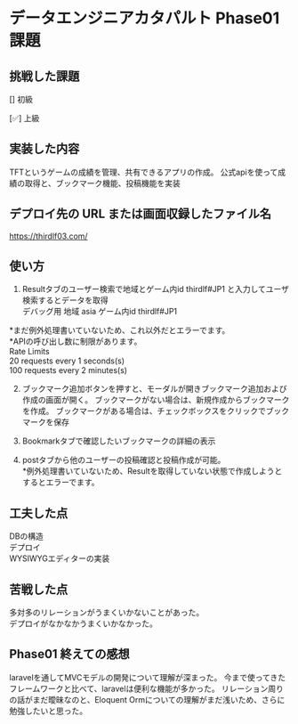 # データエンジニアカタパルト Phase01 課題

## 挑戦した課題

[] 初級

[✅] 上級

## 実装した内容

TFTというゲームの成績を管理、共有できるアプリの作成。
公式apiを使って成績の取得と、ブックマーク機能、投稿機能を実装


## デプロイ先の URL または画面収録したファイル名

https://thirdlf03.com/

## 使い方

1. Resultタブのユーザー検索で地域とゲーム内id thirdlf#JP1 と入力してユーザ検索するとデータを取得  
デバッグ用 地域 asia ゲーム内id thirdlf#JP1  

*まだ例外処理書いていないため、これ以外だとエラーでます。  
*APIの呼び出し数に制限があります。  
Rate Limits  
20 requests every 1 seconds(s)  
100 requests every 2 minutes(s)  

2. ブックマーク追加ボタンを押すと、モーダルが開きブックマーク追加および作成の画面が開く。
    ブックマークがない場合は、新規作成からブックマークを作成。
    ブックマークがある場合は、チェックボックスをクリックでブックマークを保存

3. Bookmarkタブで確認したいブックマークの詳細の表示

4. postタブから他のユーザーの投稿確認と投稿作成が可能。  
*例外処理書いていないため、Resultを取得していない状態で作成しようとするとエラーでます。  

## 工夫した点
DBの構造  
デプロイ  
WYSIWYGエディターの実装  

## 苦戦した点
多対多のリレーションがうまくいかないことがあった。  
デプロイがなかなかうまくいかなかった。  

## Phase01 終えての感想
laravelを通してMVCモデルの開発について理解が深まった。
今まで使ってきたフレームワークと比べて、laravelは便利な機能が多かった。
リレーション周りの話がまだ曖昧なのと、Eloquent Ormについての理解がまだ浅いため、さらに勉強したいと思った。
